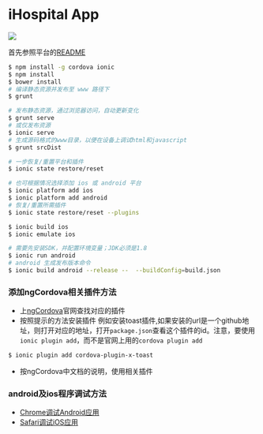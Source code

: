 
iHospital App
=============

<a href="https://server.propersoft.cn/teamcity/viewType.html?buildTypeId=ISJ_FrontEnd">
  <img src="https://server.propersoft.cn/teamcity/app/rest/builds/buildType:(id:ISJ_FrontEnd)/statusIcon.svg"/>
</a>

首先参照平台的[README](https://github.com/propersoft-cn/proper-enterprise-app/blob/master/README.md)

```bash
$ npm install -g cordova ionic
$ npm install
$ bower install
# 编译静态资源并发布至 www 路径下
$ grunt

# 发布静态资源，通过浏览器访问，自动更新变化
$ grunt serve
# 或仅发布资源
$ ionic serve
# 生成源码格式的www目录，以便在设备上调试html和javascript
$ grunt srcDist

# 一步恢复/重置平台和插件
$ ionic state restore/reset

# 也可根据情况选择添加 ios 或 android 平台
$ ionic platform add ios
$ ionic platform add android
# 恢复/重置所需插件
$ ionic state restore/reset --plugins

$ ionic build ios
$ ionic emulate ios

# 需要先安装SDK，并配置环境变量；JDK必须是1.8
$ ionic run android
# android 生成发布版本命令
$ ionic build android --release --  --buildConfig=build.json
```

### 添加ngCordova相关插件方法

- 上[ngCordova](http://ngcordova.com/docs/plugins/)官网查找对应的插件
- 按照提示的方法安装插件
   例如安装toast插件,如果安装的url是一个github地址，则打开对应的地址，打开`package.json`查看这个插件的id。注意，要使用`ionic plugin add`，而不是官网上用的`cordova plugin add`
```bash
$ ionic plugin add cordova-plugin-x-toast
```
- 按ngCordova中文档的说明，使用相关插件

### android及ios程序调试方法

- [Chrome调试Android应用](http://ask.dcloud.net.cn/docs/#http://ask.dcloud.net.cn/article/69)
- [Safari调试iOS应用](http://ask.dcloud.net.cn/docs/#http://ask.dcloud.net.cn/article/143)
